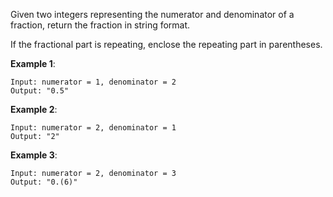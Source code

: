 Given two integers representing the numerator and denominator of a fraction, return the fraction in string format.

If the fractional part is repeating, enclose the repeating part in parentheses.

**Example 1**:

    Input: numerator = 1, denominator = 2
    Output: "0.5"
**Example 2**:

    Input: numerator = 2, denominator = 1
    Output: "2"
**Example 3**:

    Input: numerator = 2, denominator = 3
    Output: "0.(6)"